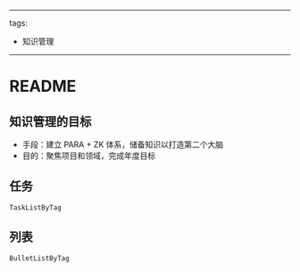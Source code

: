
---
tags: 
- 知识管理
---

# README
## 知识管理的目标
- 手段：建立 PARA + ZK 体系，储备知识以打造第二个大脑
- 目的：聚焦项目和领域，完成年度目标

## 任务
```periodic-para
TaskListByTag
```

## 列表
```periodic-para
BulletListByTag
```
